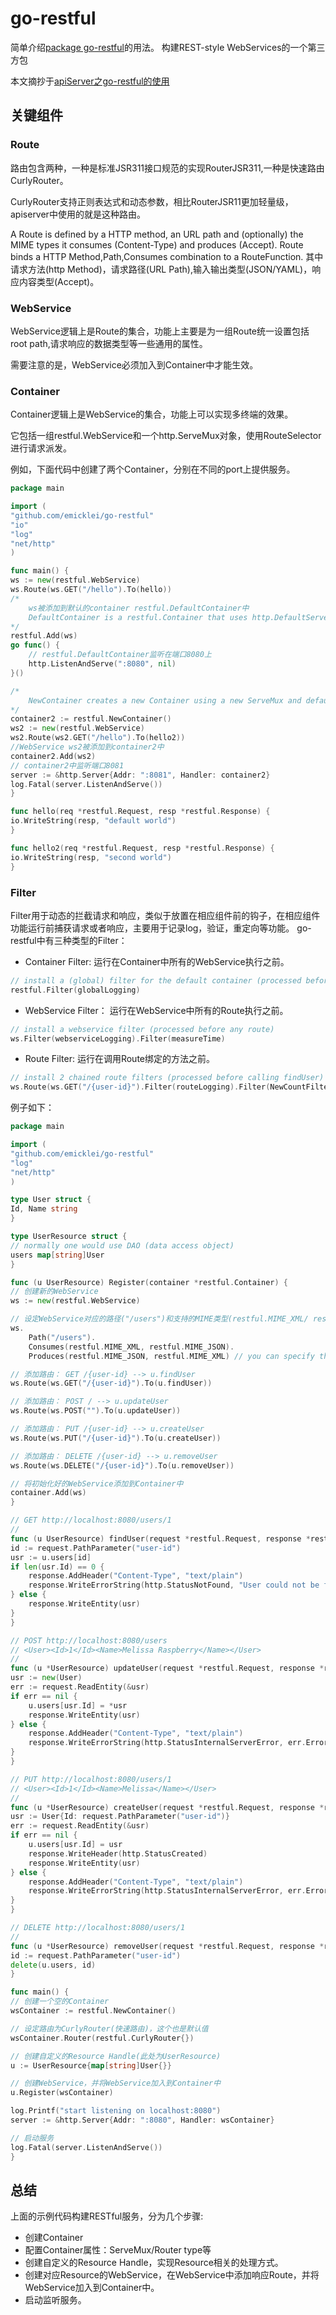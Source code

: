 # go-restful

简单介绍[package go-restful](https://godoc.org/github.com/emicklei/go-restful)的用法。
构建REST-style WebServices的一个第三方包

本文摘抄于[apiServer之go-restful的使用](http://dockone.io/article/2171)

## 关键组件
### Route
路由包含两种，一种是标准JSR311接口规范的实现RouterJSR311,一种是快速路由CurlyRouter。

CurlyRouter支持正则表达式和动态参数，相比RouterJSR11更加轻量级，apiserver中使用的就是这种路由。

A Route is defined by a HTTP method, an URL path and (optionally) the MIME types it consumes (Content-Type) and produces (Accept). 
Route binds a HTTP Method,Path,Consumes combination to a RouteFunction.
其中请求方法(http Method)，请求路径(URL Path),输入输出类型(JSON/YAML)，响应内容类型(Accept)。

### WebService
WebService逻辑上是Route的集合，功能上主要是为一组Route统一设置包括root path,请求响应的数据类型等一些通用的属性。

需要注意的是，WebService必须加入到Container中才能生效。

### Container
Container逻辑上是WebService的集合，功能上可以实现多终端的效果。

它包括一组restful.WebService和一个http.ServeMux对象，使用RouteSelector进行请求派发。

例如，下面代码中创建了两个Container，分别在不同的port上提供服务。
```go
package main

import (
"github.com/emicklei/go-restful"
"io"
"log"
"net/http"
)

func main() {
ws := new(restful.WebService)
ws.Route(ws.GET("/hello").To(hello))
/*
	ws被添加到默认的container restful.DefaultContainer中
	DefaultContainer is a restful.Container that uses http.DefaultServeMux
*/
restful.Add(ws)
go func() {
    // restful.DefaultContainer监听在端口8080上
    http.ListenAndServe(":8080", nil)
}()

/*
	NewContainer creates a new Container using a new ServeMux and default router (CurlyRouter)
*/
container2 := restful.NewContainer()
ws2 := new(restful.WebService)
ws2.Route(ws2.GET("/hello").To(hello2))
//WebService ws2被添加到container2中
container2.Add(ws2)
// container2中监听端口8081
server := &http.Server{Addr: ":8081", Handler: container2}
log.Fatal(server.ListenAndServe())
}

func hello(req *restful.Request, resp *restful.Response) {
io.WriteString(resp, "default world")
}

func hello2(req *restful.Request, resp *restful.Response) {
io.WriteString(resp, "second world")
}
```

### Filter
Filter用于动态的拦截请求和响应，类似于放置在相应组件前的钩子，在相应组件功能运行前捕获请求或者响应，主要用于记录log，验证，重定向等功能。
go-restful中有三种类型的Filter：
- Container Filter:
运行在Container中所有的WebService执行之前。
```go
// install a (global) filter for the default container (processed before any webservice)
restful.Filter(globalLogging)
```
- WebService Filter：
运行在WebService中所有的Route执行之前。
```go
// install a webservice filter (processed before any route)
ws.Filter(webserviceLogging).Filter(measureTime)
```
- Route Filter:
运行在调用Route绑定的方法之前。
```go
// install 2 chained route filters (processed before calling findUser)
ws.Route(ws.GET("/{user-id}").Filter(routeLogging).Filter(NewCountFilter().routeCounter).To(findUser))
```

例子如下：
```go
package main

import (
"github.com/emicklei/go-restful"
"log"
"net/http"
)

type User struct {
Id, Name string
}

type UserResource struct {
// normally one would use DAO (data access object)
users map[string]User
}

func (u UserResource) Register(container *restful.Container) {
// 创建新的WebService
ws := new(restful.WebService)

// 设定WebService对应的路径("/users")和支持的MIME类型(restful.MIME_XML/ restful.MIME_JSON)
ws.
    Path("/users").
    Consumes(restful.MIME_XML, restful.MIME_JSON).
    Produces(restful.MIME_JSON, restful.MIME_XML) // you can specify this per route as well

// 添加路由： GET /{user-id} --> u.findUser
ws.Route(ws.GET("/{user-id}").To(u.findUser))

// 添加路由： POST / --> u.updateUser
ws.Route(ws.POST("").To(u.updateUser))

// 添加路由： PUT /{user-id} --> u.createUser
ws.Route(ws.PUT("/{user-id}").To(u.createUser))

// 添加路由： DELETE /{user-id} --> u.removeUser
ws.Route(ws.DELETE("/{user-id}").To(u.removeUser))

// 将初始化好的WebService添加到Container中
container.Add(ws)
}

// GET http://localhost:8080/users/1
//
func (u UserResource) findUser(request *restful.Request, response *restful.Response) {
id := request.PathParameter("user-id")
usr := u.users[id]
if len(usr.Id) == 0 {
    response.AddHeader("Content-Type", "text/plain")
    response.WriteErrorString(http.StatusNotFound, "User could not be found.")
} else {
    response.WriteEntity(usr)
}
}

// POST http://localhost:8080/users
// <User><Id>1</Id><Name>Melissa Raspberry</Name></User>
//
func (u *UserResource) updateUser(request *restful.Request, response *restful.Response) {
usr := new(User)
err := request.ReadEntity(&usr)
if err == nil {
    u.users[usr.Id] = *usr
    response.WriteEntity(usr)
} else {
    response.AddHeader("Content-Type", "text/plain")
    response.WriteErrorString(http.StatusInternalServerError, err.Error())
}
}

// PUT http://localhost:8080/users/1
// <User><Id>1</Id><Name>Melissa</Name></User>
//
func (u *UserResource) createUser(request *restful.Request, response *restful.Response) {
usr := User{Id: request.PathParameter("user-id")}
err := request.ReadEntity(&usr)
if err == nil {
    u.users[usr.Id] = usr
    response.WriteHeader(http.StatusCreated)
    response.WriteEntity(usr)
} else {
    response.AddHeader("Content-Type", "text/plain")
    response.WriteErrorString(http.StatusInternalServerError, err.Error())
}
}

// DELETE http://localhost:8080/users/1
//
func (u *UserResource) removeUser(request *restful.Request, response *restful.Response) {
id := request.PathParameter("user-id")
delete(u.users, id)
}

func main() {
// 创建一个空的Container
wsContainer := restful.NewContainer()

// 设定路由为CurlyRouter(快速路由)，这个也是默认值
wsContainer.Router(restful.CurlyRouter{})

// 创建自定义的Resource Handle(此处为UserResource)
u := UserResource{map[string]User{}}

// 创建WebService，并将WebService加入到Container中
u.Register(wsContainer)

log.Printf("start listening on localhost:8080")
server := &http.Server{Addr: ":8080", Handler: wsContainer}

// 启动服务
log.Fatal(server.ListenAndServe())
}
```
## 总结
上面的示例代码构建RESTful服务，分为几个步骤:
- 创建Container
- 配置Container属性：ServeMux/Router type等
- 创建自定义的Resource Handle，实现Resource相关的处理方式。
- 创建对应Resource的WebService，在WebService中添加响应Route，并将WebService加入到Container中。
- 启动监听服务。

